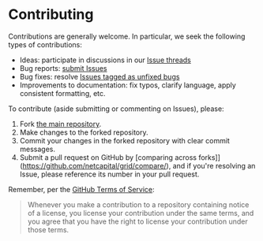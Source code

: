 # Contributing

Contributions are generally welcome. In particular, we seek the following types of contributions:

- Ideas: participate in discussions in our [Issue threads](https://github.com/netcapital/grid/issues)
- Bug reports: [submit Issues](https://github.com/netcapital/grid/issues/new)
- Bug fixes: resolve [Issues tagged as unfixed bugs](https://github.com/netcapital/grid/issues)
- Improvements to documentation: fix typos, clarify language, apply consistent formatting, etc.

To contribute (aside submitting or commenting on Issues), please:

1. Fork [the main repository](https://github.com/netcapital/grid).
2. Make changes to the forked repository.
3. Commit your changes in the forked repository with clear commit messages.
4. Submit a pull request on GitHub by [comparing across forks]](https://github.com/netcapital/grid/compare/), and if you're resolving an Issue, please reference its number in your pull request.

Remember, per the [GitHub Terms of Service](https://help.github.com/articles/github-terms-of-service/#6-contributions-under-repository-license):

> Whenever you make a contribution to a repository containing notice of a license, you license your contribution under the same terms, and you agree that you have the right to license your contribution under those terms.
